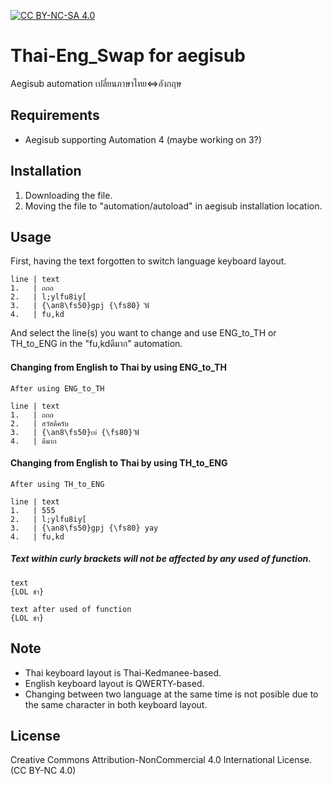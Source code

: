 [![CC BY-NC-SA 4.0](https://i.creativecommons.org/l/by-nc/4.0/88x31.png)](https://creativecommons.org/licenses/by-nc/4.0/)

# Thai-Eng_Swap for aegisub
Aegisub automation เปลี่ยนภาษาไทย<=>อังกฤษ

## Requirements
* Aegisub supporting Automation 4 (maybe working on 3?)

## Installation
1. Downloading the file.
2. Moving the file to "automation/autoload" in aegisub installation location.

## Usage

First, having the text forgotten to switch language keyboard layout.

```
line | text
1.   | ถถถ
2.   | l;ylfu8iy[
3.   | {\an8\fs50}gpj {\fs80} ัฟั
4.   | fu,kd
```

And select the line(s) you want to change and use ENG_to_TH or TH_to_ENG in the "fu,kdดีมาก" automation.

#### Changing from English to Thai by using ENG_to_TH

```
After using ENG_to_TH

line | text
1.   | ถถถ
2.   | สวัสดีครับ
3.   | {\an8\fs50}เย่ {\fs80} ัฟั
4.   | ดีมาก
```

#### Changing from English to Thai by using TH_to_ENG

```
After using TH_to_ENG

line | text
1.   | 555
2.   | l;ylfu8iy[
3.   | {\an8\fs50}gpj {\fs80} yay
4.   | fu,kd
```

##### Text within curly brackets will not be affected by any used of function.
```
text
{LOL ขำ}

text after used of function
{LOL ขำ}
```
## Note

* Thai keyboard layout is Thai-Kedmanee-based.
* English keyboard layout is QWERTY-based.
* Changing between two language at the same time is not posible due to the same character in both keyboard layout.

## License

Creative Commons Attribution-NonCommercial 4.0 International License. (CC BY-NC 4.0)
